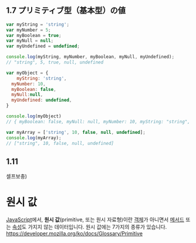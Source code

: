 ## 1.7 プリミティブ型（基本型）の値
```js
var myString = 'string';
var myNumber = 5;
var myBoolean = true;
var myNull = null;
var myUndefined = undefined;

console.log(myString, myNumber, myBoolean, myNull, myUndefined); 
// "string", 5, true, null, undefined

var myObject = {
	myString: 'string',
  myNumber: 10,
  myBoolean: false,
  myNull:null,
  myUndefined: undefined,
}

console.log(myObject)
// { myBoolean: false, myNull: null, myNumber: 10, myString: "string", myUndefined: undefined }

var myArray = ['string', 10, false, null, undefined];
console.log(myArray);
// ["string", 10, false, null, undefined]
```

## 1.11
셀프보충)
# 원시 값

[JavaScript](https://developer.mozilla.org/ko/docs/Glossary/JavaScript)에서, **원시 값**(primitive, 또는 원시 자료형)이란 [객체](https://developer.mozilla.org/ko/docs/Glossary/Object)가 아니면서 [메서드](https://developer.mozilla.org/ko/docs/Glossary/Method) 또는 [속성](https://developer.mozilla.org/ko/docs/Glossary/Property/JavaScript)도 가지지 않는 데이터입니다. 원시 값에는 7가지의 종류가 있습니다.
https://developer.mozilla.org/ko/docs/Glossary/Primitive